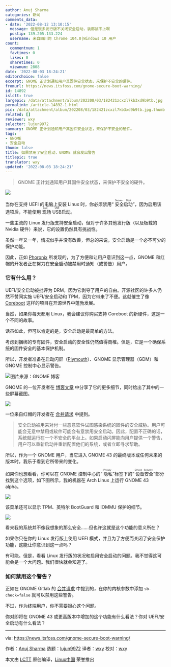 ```yaml
---
author: Anuj Sharma
categories: 新闻
comments_data:
- date: '2022-08-12 13:10:15'
  message: 但是很多发行版不关闭安全启动，装都装不上啊
  postip: 139.205.133.224
  username: 来自四川的 Chrome 104.0|Windows 10 用户
count:
  commentnum: 1
  favtimes: 0
  likes: 0
  sharetimes: 0
  viewnum: 2808
date: '2022-08-03 18:24:21'
editorchoice: false
excerpt: GNOME 正计划通知用户其固件安全状态，来保护不安全的硬件。
fromurl: https://news.itsfoss.com/gnome-secure-boot-warning/
id: 14892
islctt: true
largepic: /data/attachment/album/202208/03/182421zcxzl7kb3xd9b9tb.jpg
permalink: /article-14892-1.html
pic: /data/attachment/album/202208/03/182421zcxzl7kb3xd9b9tb.jpg.thumb.jpg
related: []
reviewer: wxy
selector: lujun9972
summary: GNOME 正计划通知用户其固件安全状态，来保护不安全的硬件。
tags:
- GNOME
- 安全启动
thumb: false
title: 如果禁用了安全启动，GNOME 就会发出警告
titlepic: true
translator: wxy
updated: '2022-08-03 18:24:21'
---
```



> 
> GNOME 正计划通知用户其固件安全状态，来保护不安全的硬件。
> 
> 
> 


![](/data/attachment/album/202208/03/182421zcxzl7kb3xd9b9tb.jpg)


当你在支持 UEFI 的电脑上安装 Linux 时，你必须禁用“<ruby> 安全启动 <rt>  Secure Boot </rt></ruby>”，因为启用该选项后，不能使用<ruby> 现场 USB <rt>  Live USB </rt></ruby> 启动。


一些主流的 Linux 发行版支持安全启动，但对于许多其他发行版（以及板载的 Nvidia 硬件）来说，它的设置仍然具有挑战性。


虽然一年又一年，情况似乎并没有改善，但总的来说，安全启动是一个必不可少的保护功能。


因此，正如 [Phoronix](https://www.phoronix.com/news/GNOME-Secure-Boot-Warning) 所发现的，为了方便和让用户意识到这一点，GNOME 和红帽的开发者正在努力在安全启动被禁用时通知（或警告）用户。


### 它有什么用？


UEFI/安全启动被批评为 DRM，因为它剥夺了用户的自由。开源社区的许多人仍然不赞同实施 UEFI/安全启动和 TPM，因为它带来了不便。这就催生了像 [Coreboot](https://www.coreboot.org/) 这样的项目在开源世界中蓬勃发展。


当然，如果你每天都用 Linux，我会建议你购买支持 Coreboot 的新硬件，这是一个不同的故事。


话虽如此，但可以肯定的是，安全启动是最简单的方法。


考虑到捆绑的专有固件，安全启动的安全性仍然值得商榷。但是，它是一个确保系统的固件安全的基本保护机制。


所以，开发者准备在启动闪屏（[Plymouth](https://gitlab.freedesktop.org/plymouth)）、GNOME 显示管理器（GDM）和 GNOME 控制中心显示警告。


![图片来源：GNOME 博客](/data/attachment/album/202208/03/182422dsahwa3z03avvwhk.png)


GNOME 的一位开发者在 [博客文章](https://blogs.gnome.org/hughsie/2022/07/29/emulated-host-profiles-in-fwupd/) 中分享了它的更多细节，同时给出了其中的一些屏幕截图。


![](/data/attachment/album/202208/03/182422clrx3yx3xqytqnny.png)


一位来自红帽的开发者在 [合并请求](https://gitlab.freedesktop.org/plymouth/plymouth/-/merge_requests/176) 中提到。



> 
> 安全启动被用来对付一些恶意软件试图感染系统的固件的安全威胁。用户可能会无意中禁用或软件可能会有意禁用安全启动。因此，配置不正确的话，系统就运行在一个不安全的平台上。如果启动闪屏能向用户提供一个警告，用户可以重新启动并重新配置他们的系统，或者立即寻求帮助。
> 
> 
> 


所以，作为一个 GNOME 用户，当它进入 GNOME 43 的最终版本或任何未来的版本时，我乐于看到它所带来的变化。


如果你也想看看，你可以在 GNOME 控制中心的“<ruby> 隐私 <rt>  Privacy </rt></ruby>”标签下的“<ruby> 设备安全 <rt>  Device Security </rt></ruby>”部分找到这个选项，如下图所示，我的机器在 Arch Linux 上运行 GNOME 43 alpha。


![](/data/attachment/album/202208/03/182422eqgbxrjugexfegvb.png)


该菜单还可以显示 TPM、英特尔 BootGuard 和 IOMMU 保护的细节。


![](/data/attachment/album/202208/03/182423ltnif4n31v7lftu0.png)


看来我的系统并不像我想象的那么安全……但也许这就是这个功能的意义所在？


如果你只在你的 Linux 发行版上使用 UEFI 模式，并且为了方便而关闭了安全保护功能，这能让你意识到这一点吗？


有可能。但是，看看 Linux 发行版的状况和启用安全启动的问题。我不觉得这可能会是一个大问题。我们很快就会知道了。


### 如何禁用这个警告？


正如在 GNOME Gitlab 的 [合并请求](https://gitlab.gnome.org/GNOME/gnome-shell/-/merge_requests/2333) 中提到的，在你的内核参数中添加 `sb-check=false` 就可以禁用这些警告。


不过，作为终端用户，你不需要担心这个问题。


你对即将在 GNOME 43 或更高版本中增加的这个功能有什么看法？你对 UEFI/安全启动有什么看法？




---


via: <https://news.itsfoss.com/gnome-secure-boot-warning/>


作者：[Anuj Sharma](https://news.itsfoss.com/author/anuj/) 选题：[lujun9972](https://github.com/lujun9972) 译者：[wxy](https://github.com/wxy) 校对：[wxy](https://github.com/wxy)


本文由 [LCTT](https://github.com/LCTT/TranslateProject) 原创编译，[Linux中国](https://linux.cn/) 荣誉推出